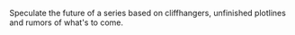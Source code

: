 Speculate the future of a series based on cliffhangers, unfinished plotlines and rumors of what's to come.